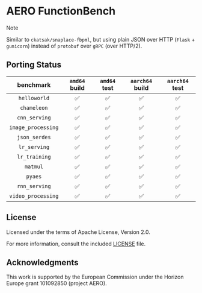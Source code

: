 # AERO FunctionBench

> [!NOTE]
> Similar to `ckatsak/snaplace-fbpml`, but using plain JSON over HTTP (`Flask` +
> `gunicorn`) instead of `protobuf` over `gRPC` (over HTTP/2).

## Porting Status

|     benchmark    |   `amd64` build  |   `amd64` test   | `aarch64` build  |  `aarch64` test  |
|:----------------:|:----------------:|:----------------:|:----------------:|:----------------:|
|   `helloworld`   |:white_check_mark:|:white_check_mark:|:white_check_mark:|:white_check_mark:|
|    `chameleon`   |:white_check_mark:|:white_check_mark:|:white_check_mark:|:white_check_mark:|
|   `cnn_serving`  |:white_check_mark:|:white_check_mark:|:white_check_mark:|:white_check_mark:|
|`image_processing`|:white_check_mark:|:white_check_mark:|:white_check_mark:|:white_check_mark:|
|   `json_serdes`  |:white_check_mark:|:white_check_mark:|:white_check_mark:|:white_check_mark:|
|   `lr_serving`   |:white_check_mark:|:white_check_mark:|:white_check_mark:|:white_check_mark:|
|   `lr_training`  |:white_check_mark:|:white_check_mark:|:white_check_mark:|:white_check_mark:|
|      `matmul`    |:white_check_mark:|:white_check_mark:|:white_check_mark:|:white_check_mark:|
|      `pyaes`     |:white_check_mark:|:white_check_mark:|:white_check_mark:|:white_check_mark:|
|   `rnn_serving`  |:white_check_mark:|:white_check_mark:|:white_check_mark:|:white_check_mark:|
|`video_processing`|:white_check_mark:|:white_check_mark:|:white_check_mark:|:white_check_mark:|

## License

Licensed under the terms of Apache License, Version 2.0.

For more information, consult the included [LICENSE](LICENSE) file.

## Acknowledgments

This work is supported by the European Commission under the Horizon Europe grant 101092850 (project AERO).
